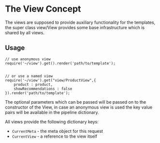 # The View Concept

The views are supposed to provide auxiliary functionality for the templates, the super class view/View provides some base infrastructure which is shared by all views.

## Usage

```
// use anonymous view
require('~/view').get().render('path/to/template');


// or use a named view
require('~/view').get("view/ProductView",{
    product : product,
    showRecommendations : false
}).render('path/to/template');
```

The optional parameters which can be passed will be passed on to the constructor of the View, in case an anonymous view is used the key value pairs will be available in the pipeline dictionary.

All views provide the following dictionary keys:

* `CurrentMeta` - the meta object for this request
* `CurrentView` - a reference to the view itself